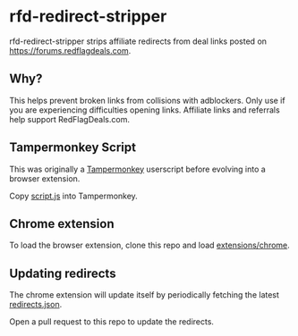 # rfd-redirect-stripper

rfd-redirect-stripper strips affiliate redirects from deal links posted on https://forums.redflagdeals.com.

## Why?

This helps prevent broken links from collisions with adblockers. Only use if you are experiencing difficulties opening links. Affiliate links and referrals help support RedFlagDeals.com.

## Tampermonkey Script

This was originally a [Tampermonkey](https://www.tampermonkey.net/) userscript before evolving into a browser extension.

Copy [script.js](./script.js) into Tampermonkey.

## Chrome extension

To load the browser extension, clone this repo and load [extensions/chrome](./extensions/chrome/).

## Updating redirects

The chrome extension will update itself by periodically fetching the latest [redirects.json](redirects.json).

Open a pull request to this repo to update the redirects.
